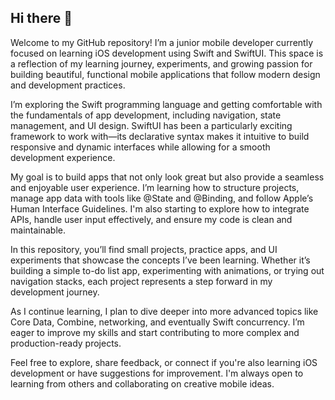 ## Hi there 👋

Welcome to my GitHub repository! I’m a junior mobile developer currently focused on learning iOS development using Swift and SwiftUI. This space is a reflection of my learning journey, experiments, and growing passion for building beautiful, functional mobile applications that follow modern design and development practices.

I’m exploring the Swift programming language and getting comfortable with the fundamentals of app development, including navigation, state management, and UI design. SwiftUI has been a particularly exciting framework to work with—its declarative syntax makes it intuitive to build responsive and dynamic interfaces while allowing for a smooth development experience.

My goal is to build apps that not only look great but also provide a seamless and enjoyable user experience. I’m learning how to structure projects, manage app data with tools like @State and @Binding, and follow Apple’s Human Interface Guidelines. I'm also starting to explore how to integrate APIs, handle user input effectively, and ensure my code is clean and maintainable.

In this repository, you’ll find small projects, practice apps, and UI experiments that showcase the concepts I’ve been learning. Whether it’s building a simple to-do list app, experimenting with animations, or trying out navigation stacks, each project represents a step forward in my development journey.

As I continue learning, I plan to dive deeper into more advanced topics like Core Data, Combine, networking, and eventually Swift concurrency. I’m eager to improve my skills and start contributing to more complex and production-ready projects.

Feel free to explore, share feedback, or connect if you're also learning iOS development or have suggestions for improvement. I'm always open to learning from others and collaborating on creative mobile ideas.

